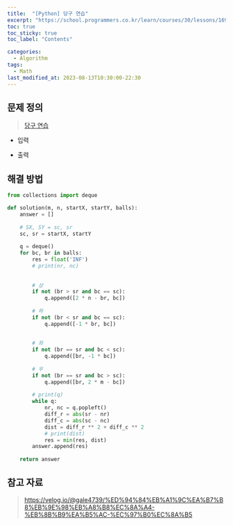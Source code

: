 ```yaml
---
title:  "[Python] 당구 연습"
excerpt: "https://school.programmers.co.kr/learn/courses/30/lessons/169198"
toc: true
toc_sticky: true
toc_label: "Contents"

categories:
  - Algorithm
tags:
  - Math
last_modified_at: 2023-08-13T10:30:00-22:30
---
```


## 문제 정의
> [당구 연습](https://school.programmers.co.kr/learn/courses/30/lessons/169198)
- 입력  

- 출력  


## 해결 방법  

```python
from collections import deque

def solution(m, n, startX, startY, balls):
    answer = []
    
    # SX, SY = sc, sr
    sc, sr = startX, startY
    
    q = deque()
    for bc, br in balls:
        res = float('INF')
        # print(nr, nc)
        
        
        # 상
        if not (br > sr and bc == sc):
            q.append([2 * n - br, bc])
        
        # 하
        if not (br < sr and bc == sc):
            q.append([-1 * br, bc])
        
        
        # 좌
        if not (br == sr and bc < sc):
            q.append([br, -1 * bc])
            
        # 우
        if not (br == sr and bc > sc):
            q.append([br, 2 * m - bc])
        
        # print(q)
        while q:
            nr, nc = q.popleft()
            diff_r = abs(sr - nr)
            diff_c = abs(sc - nc)
            dist = diff_r ** 2 + diff_c ** 2
            # print(dist)
            res = min(res, dist)
        answer.append(res)
    
    return answer
```

## 참고 자료
>  https://velog.io/@gale4739/%ED%94%84%EB%A1%9C%EA%B7%B8%EB%9E%98%EB%A8%B8%EC%8A%A4-%EB%8B%B9%EA%B5%AC-%EC%97%B0%EC%8A%B5
